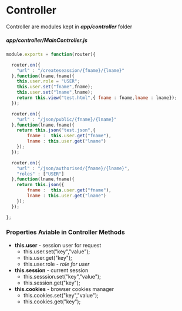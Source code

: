 # Controller

Controller are modules kept in ***app/controller*** folder

##### app/controller/MainController.js
```javascript
module.exports = function(router){

  router.on({
    "url" : "/createseassion/{fname}/{lname}"
  },function(lname,fname){
    this.user.role = "USER";
    this.user.set("fname",fname);
    this.user.set("lname",lname);
    return this.view("test.html",{ fname : fname,lname : lname});
  });

  router.on({
    "url" : "/json/public/{fname}/{lname}"
  },function(lname,fname){
    return this.json("test.json",{
        fname :  this.user.get("fname"),
        lname : this.user.get("lname")
    });
  });

  router.on({
    "url" : "/json/authorised/{fname}/{lname}",
    "roles" : ["USER"]
  },function(lname,fname){
    return this.json({
        fname :  this.user.get("fname"),
        lname : this.user.get("lname")
    });
  });

};

```

### Properties Aviable in Controller Methods
* **this.user** - session user for request
    * this.user.set("key","value");
    * this.user.get("key");
    * this.user.role - *role for user*
* **this.session** - current session
    * this.sesssion.set("key","value");
    * this.session.get("key");
* **this.cookies** - browser cookies manager
    * this.cookies.set("key","value");
    * this.cookies.get("key");




